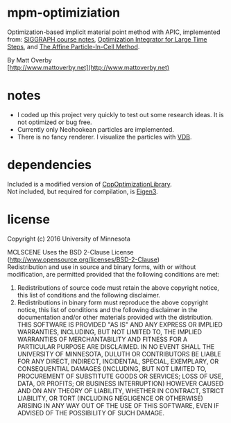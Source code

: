 # mpm-optimiziation

Optimization-based implicit material point method with APIC,
implemented from: [SIGGRAPH course notes](http://web.cs.ucla.edu/~cffjiang/mpmcourse/mpm_course_nodes.pdf), [Optimization Integrator for Large Time Steps](https://www.math.ucla.edu/~jteran/papers/GSSJT15.pdf), and [The Affine Particle-In-Cell Method](https://disney-animation.s3.amazonaws.com/uploads/production/publication_asset/104/asset/apic-aselle-final.pdf).

By Matt Overby  
[http://www.mattoverby.net](http://www.mattoverby.net)

# notes

- I coded up this project very quickly to test out some research ideas. It is not optimized or bug free.  
- Currently only Neohookean particles are implemented.
- There is no fancy renderer. I visualize the particles with [VDB](https://github.com/zdevito/vdb).

# dependencies

Included is a modified version of [CppOptimizationLibrary](https://github.com/PatWie/CppNumericalSolvers).  
Not included, but required for compilation, is [Eigen3](http://eigen.tuxfamily.org/index.php?title=Main_Page).

# license

Copyright (c) 2016 University of Minnesota

MCLSCENE Uses the BSD 2-Clause License (http://www.opensource.org/licenses/BSD-2-Clause)  
Redistribution and use in source and binary forms, with or without modification, are
permitted provided that the following conditions are met:  
1. Redistributions of source code must retain the above copyright notice, this list of
conditions and the following disclaimer.  
2. Redistributions in binary form must reproduce the above copyright notice, this list
of conditions and the following disclaimer in the documentation and/or other materials
provided with the distribution.  
THIS SOFTWARE IS PROVIDED "AS IS" AND ANY EXPRESS OR IMPLIED WARRANTIES, INCLUDING, BUT NOT
LIMITED TO, THE IMPLIED WARRANTIES OF MERCHANTABILITY AND FITNESS FOR  A PARTICULAR PURPOSE
ARE DISCLAIMED. IN NO EVENT SHALL THE UNIVERSITY OF MINNESOTA, DULUTH OR CONTRIBUTORS BE 
LIABLE FOR ANY DIRECT, INDIRECT, INCIDENTAL, SPECIAL, EXEMPLARY, OR CONSEQUENTIAL DAMAGES
(INCLUDING, BUT NOT LIMITED TO, PROCUREMENT OF SUBSTITUTE GOODS OR SERVICES; LOSS OF USE, DATA,
OR PROFITS; OR BUSINESS INTERRUPTION) HOWEVER CAUSED AND ON ANY THEORY OF LIABILITY, WHETHER
IN CONTRACT, STRICT LIABILITY, OR TORT (INCLUDING NEGLIGENCE OR OTHERWISE) ARISING IN ANY WAY
OUT OF THE USE OF THIS SOFTWARE, EVEN IF ADVISED OF THE POSSIBILITY OF SUCH DAMAGE.
